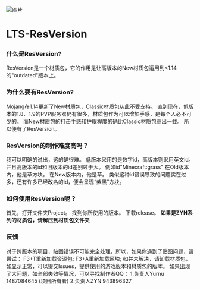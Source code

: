 ![图片](https://user-images.githubusercontent.com/93127461/196017628-927d16ae-9b16-44cc-97e7-dadc2b3ac757.png)
# LTS-ResVersion
### 什么是ResVersion?
ResVersion是一个材质包，它的作用是让高版本的New材质包运用到<1.14的"outdated"版本上。
### 为什么要有ResVersion?
Mojang在1.14更新了New材质包，Classic材质包从此不受支持。
直到现在，低版本的1.8、1.9的PVP服务器仍有很多，材质包作为可以增加手感，是每个人必不可少的。
而New材质包的打击手感和护眼程度的确比Classic材质包高出一截。
所以便有了ResVersion。
### ResVersion的制作难度高吗？
我可以明确的说出，这的确很难。
低版本采用的是数字id，高版本则采用英文id。
并且高版本的id和旧版本的id差别过于大。
例如id"Minecraft:grass"
在Old版本内，他是草方块。
在New版本内，他是草。
类似这种id错误导致的问题实在过多，还有许多已经改名的id，便会呈现“紫黑”方块。
### 如何使用ResVersion呢？
首先，打开文件夹Project。
找到你所使用的版本。
下载release。
**如果是ZYN系列的材质包，请解压到材质包文件夹**
### 反馈
对于跨版本的项目，贴图错误不可能完全处理，所以，如果你遇到了贴图问题，请尝试：
F3+T重新加载资源包;
F3+A重新加载区块;
如并未解决，请卸载材质包，如显示正常，可以提交Issues，提供使用的游戏版本和材质包的版本。
如果出现了大问题，如全部失效等情况，可以寻找制作者QQ：
1.负责人Yurnu 1487084645 (项目所有者)
2.负责人ZYN 943896327

